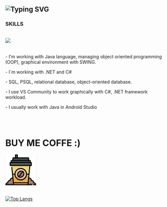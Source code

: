 
![Typing SVG](https://readme-typing-svg.demolab.com?font=Source+Code+Pro&pause=1000&color=4C566A&width=435&lines=WELCOME+TO+MY+PROFILE%2C+I'M+AMAN21)
---------------------------------------------
### SKILLS
<br>
<a href="https://skillicons.dev"><img src="https://skillicons.dev/icons?i=java,cs,postgres,androidstudio,linux,html,css,js,eclipse,c,docker,python,php,discordbots" /></a>
<br>
<br>

<p>- I'm working with Java language, managing object oriented programming (OOP), graphical environment with SWING.</p>
<p>- I´m working with .NET and C#</p>
<p>- SQL, PSQL, relational database, object-oriented database.</p>
<p>- I use VS Community to work graphically with C#, .NET framework workload.</p>
<p>- I usually work with Java in Android Studio</p>

<br>
<br>




<h1>BUY ME COFFE :)</h1>
<a href="" target="_blank"><img src="cafe_icon.png" alt="Buy Me A Coffee" style="height: 96px !important;width: 96px !important;box-shadow: 0px 3px 2px 0px rgba(190, 190, 190, 0.5) !important;-webkit-box-shadow: 0px 3px 2px 0px rgba(190, 190, 190, 0.5) !important;" ></a>
<br>
<br>

[![Top Langs](https://github-readme-stats.vercel.app/api/top-langs/?username=P0ll021&layout=compact&theme=dark)](https://github.com/P0ll021/github-readme-stats)

<br>

<!--
**P0ll021/P0ll021** is a ✨ _special_ ✨ repository because its `README.md` (this file) appears on your GitHub profile.

Here are some ideas to get you started:

- 🔭 I’m currently working on ...
- 🌱 I’m currently learning ...
- 👯 I’m looking to collaborate on ...
- 🤔 I’m looking for help with ...
- 💬 Ask me about ...
- 📫 How to reach me: ...
- 😄 Pronouns: ...
- ⚡ Fun fact: ...
-->
